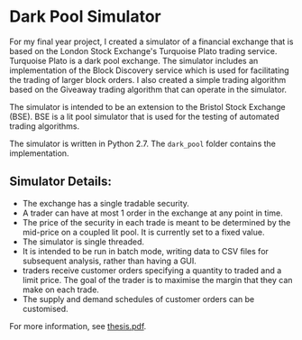 # Dark Pool Simulator

For my final year project, I created a simulator of a financial exchange that is based on the London Stock Exchange's Turquoise Plato trading service. Turquoise Plato is a dark pool exchange. The simulator includes an implementation of the Block Discovery service which is used for facilitating the trading of larger block orders. I also created a simple trading algorithm based on the Giveaway trading algorithm that can operate in the simulator.

The simulator is intended to be an extension to the Bristol Stock Exchange (BSE). BSE is a lit pool simulator that is used for the testing of automated trading algorithms.

The simulator is written in Python 2.7. The `dark_pool` folder contains the implementation.

## Simulator Details:

- The exchange has a single tradable security.
- A trader can have at most 1 order in the exchange at any point in time. 
- The price of the security in each trade is meant to be determined by the mid-price on a coupled lit pool. It is currently set to a fixed value.
- The simulator is single threaded. 
- It is intended to be run in batch mode, writing data to CSV files for subsequent analysis, rather than having a GUI.
- traders receive customer orders specifying a quantity to traded and a limit price. The goal of the trader is to maximise the margin that they can make on each trade.
- The supply and demand schedules of customer orders can be customised.


For more information, see [thesis.pdf](https://github.com/gchurch/DarkPoolSimulator/blob/master/thesis.pdf). 
